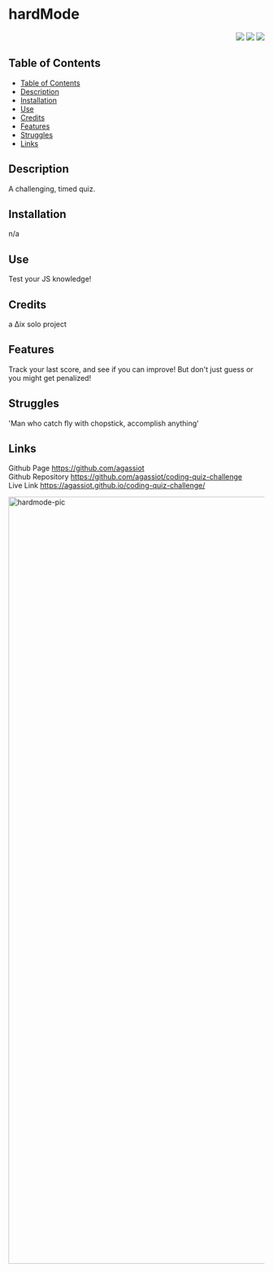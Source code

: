  <h1 align="left"> hardMode </h1>  
 <p align="right">
 <img src="https://img.shields.io/badge/NeoVim-%2357A143.svg?&style=plastic&logo=neovim&logoColor=white" />
 <img src="https://img.shields.io/badge/javascript-%23323330.svg?style=plastic&logo=javascript&logoColor=%23F7DF1E" target="_blank"/>
 <img src="https://img.shields.io/badge/html5-%23E34F26.svg?plastic&logo=html5&logoColor=white" />
</p>


## Table of Contents
- [Table of Contents](#table-of-contents)
- [Description](#description)
- [Installation](#installation)
- [Use](#use)
- [Credits](#credits)
- [Features](#features)
- [Struggles](#struggles)
- [Links](#links)


## Description
            
A challenging, timed quiz.
            
## Installation
            
n/a
            
## Use
            
Test your JS knowledge!
            
## Credits
            
a ∆ix solo project
                     
## Features
            
Track your last score, and see if you can improve! But don't just guess or you might get penalized!
              
## Struggles
            
'Man who catch fly with chopstick, accomplish anything'
            
## Links
            
Github Page https://github.com/agassiot \
Github Repository https://github.com/agassiot/coding-quiz-challenge \
Live Link https://agassiot.github.io/coding-quiz-challenge/ 
                       
<img width="1508" alt="hardmode-pic" src="https://user-images.githubusercontent.com/61921580/197538230-517661db-f201-457c-8848-e6c079c3536c.png">
